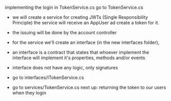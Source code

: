 implementing the login in TokenService.cs
go to TokenService.cs

* we will create a service for creating JWTs (Single Responsibility Principle)
the service will receive an AppUser ad create a token for it.

* the issuing will be done by the account  controller

* for the service we'll create an interface (in the new interfaces folder),
* an interface is a contract that states that whoever implement the interface will implement it's properties, methods and/or events
* interface does not have any logic, only signatures

* go to interfaces/ITokenService.cs
* go to services/TokenService.cs
next up: returning the token to our users when they login
